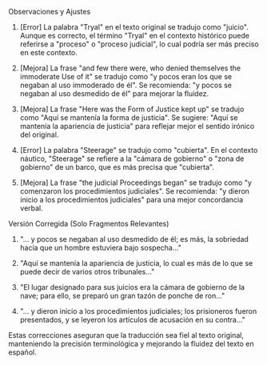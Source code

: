 Observaciones y Ajustes

1. [Error] La palabra "Tryal" en el texto original se tradujo como "juicio". Aunque es correcto, el término "Tryal" en el contexto histórico puede referirse a "proceso" o "proceso judicial", lo cual podría ser más preciso en este contexto.

2. [Mejora] La frase "and few there were, who denied themselves the immoderate Use of it" se tradujo como "y pocos eran los que se negaban al uso immoderado de él". Se recomienda: "y pocos se negaban al uso desmedido de él" para mejorar la fluidez.

3. [Mejora] La frase "Here was the Form of Justice kept up" se tradujo como "Aquí se mantenía la forma de justicia". Se sugiere: "Aquí se mantenía la apariencia de justicia" para reflejar mejor el sentido irónico del original.

4. [Error] La palabra "Steerage" se tradujo como "cubierta". En el contexto náutico, "Steerage" se refiere a la "cámara de gobierno" o "zona de gobierno" de un barco, que es más precisa que "cubierta".

5. [Mejora] La frase "the judicial Proceedings began" se tradujo como "y comenzaron los procedimientos judiciales". Se recomienda: "y dieron inicio a los procedimientos judiciales" para una mejor concordancia verbal.

Versión Corregida (Solo Fragmentos Relevantes)

1. "... y pocos se negaban al uso desmedido de él; es más, la sobriedad hacía que un hombre estuviera bajo sospecha..."

2. "Aquí se mantenía la apariencia de justicia, lo cual es más de lo que se puede decir de varios otros tribunales..."

3. "El lugar designado para sus juicios era la cámara de gobierno de la nave; para ello, se preparó un gran tazón de ponche de ron..."

4. "... y dieron inicio a los procedimientos judiciales; los prisioneros fueron presentados, y se leyeron los artículos de acusación en su contra..."

Estas correcciones aseguran que la traducción sea fiel al texto original, manteniendo la precisión terminológica y mejorando la fluidez del texto en español.